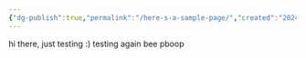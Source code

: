 ```yaml
---
{"dg-publish":true,"permalink":"/here-s-a-sample-page/","created":"2024-01-24T11:09:15.834-05:00","updated":"2024-01-24T11:10:26.649-05:00"}
---
```



hi there, just testing :) testing again bee pboop 